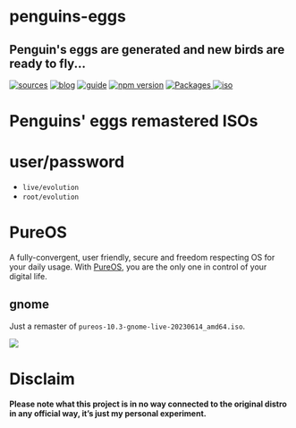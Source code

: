 penguins-eggs
=============

## Penguin&#39;s eggs are generated and new birds are ready to fly...
[![sources](https://img.shields.io/badge/github-sources-cyan)](https://github.com/pieroproietti/penguins-eggs)
[![blog](https://img.shields.io/badge/blog-penguin's%20eggs-cyan)](https://penguins-eggs.net)
[![guide](https://img.shields.io/badge/guide-penguin's%20eggs-cyan)](https://penguins-eggs.net/docs/Tutorial/eggs-users-guide)
[![npm version](https://img.shields.io/npm/v/penguins-eggs.svg)](https://npmjs.org/package/penguins-eggs)
[![Packages](https://img.shields.io/badge/packages-binary-blue)
](https://sourceforge.net/projects/penguins-eggs/files/Packages)
[![iso](https://img.shields.io/badge/iso-images-cyan)](https://sourceforge.net/projects/penguins-eggs/files/ISOS)


# Penguins' eggs remastered ISOs

# user/password
* ```live/evolution```
* ```root/evolution```

# PureOS
A fully-convergent, user friendly, secure and freedom respecting OS for your daily usage.
With [PureOS](https://pureos.net/), you are the only one in control of your digital life.


##  **gnome**
Just a remaster of `pureos-10.3-gnome-live-20230614_amd64.iso`.

![](https://pureos.net/images/pureos-header-cropped.png)


# Disclaim

__Please note what this project is in no way connected to the original distro in any official way, it’s just my personal experiment.__
